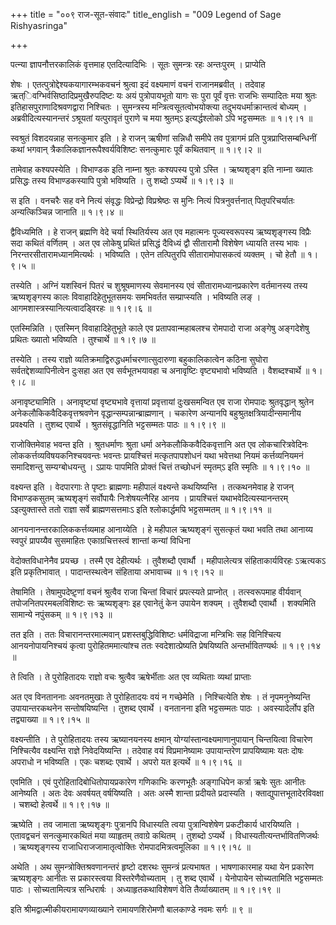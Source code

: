 +++
title = "००९ राज-सूत-संवादः"
title_english = "009 Legend of Sage Rishyasringa"

+++


पत्न्या ज्ञापनौत्तरकालिकं वृत्तमाह एतदित्यादिभिः । सूतः सुमन्त्रः रहः
अन्तःपुरम् । प्राप्येति  

शेषः । एतत्पुत्रोद्देश्यकयागारम्भकवचनं श्रुत्वा इदं वक्ष्यमाणं वचनं
राजानमब्रवीत् । तदेवाह ऋत्िवग्भिर्वसिष्ठादिप्रमुखैरुपदिष्टः यः अयं
पुत्रोपायभूतो यागः सः पुरा पूर्वं वृत्तः राजभिः सम्पादितः मया श्रुतः
इतिहासपुराणादिश्रवणद्वारा निश्चितः । सुमन्त्रस्य
मन्त्रित्वसूतत्वोभयोक्त्या तदुभयधर्माक्रान्तत्वं बोध्यम् ।
अब्रवीदित्यस्यानन्तरं ऽश्रूयतां यत्पुरावृतं पुराणे च मया श्रुतम्ऽ
इत्यर्द्धश्लोको ऽपि भट्टसम्मतः  ॥  १।९।१  ॥   

  

स्वश्रुतं विशदयन्नाह सनत्कुमार इति । हे राजन् ऋषीणां सन्निधौ समीपे तव
पुत्रागमं प्रति पुत्रप्राप्तिसम्बन्धिनीं कथां भगवान्
त्रैकालिकज्ञानरूपैश्वर्यविशिष्टः सनत्कुमारः पूर्वं कथितवान्  ॥  १।९।२
 ॥   

  

तामेवाह कश्यपस्येति । विभाण्डक इति नाम्ना श्रुतः कश्यपस्य पुत्रो ऽस्ति ।
ऋष्यशृङ्ग इति नाम्ना ख्यातः प्रसिद्धः तस्य विभाण्डकस्यापि पुत्रो
भविष्यति । तु शब्दो ऽप्यर्थे  ॥  १।९।३  ॥   

  

स इति । वनचरैः सह वने नित्यं संवृद्धः विप्रेन्द्रो विप्रश्रेष्ठः स मुनिः
नित्यं पित्रनुवर्त्तनात् पितृपरिचर्यातः अन्यत्किञ्चिन्न जानाति  ॥  १।९।४
 ॥   

  

द्वैविध्यमिति । हे राजन् ब्रह्मणि वेदे चर्या स्थितिर्यस्य अत एव महात्मनः
पूज्यस्वरूपस्य ऋष्यशृङ्गस्य विप्रैः सदा कथितं वर्णितम् । अत एव लोकेषु
प्रथितं प्रसिद्धं दैविध्यं द्वौ सीतारामौ विशेषेण ध्यायति तस्य भावः ।
निरन्तरसीतारामध्यानमित्यर्थः । भविष्यति । एतेन तत्पितुरपि
सीतारामोपासकत्वं व्यक्तम् । चो हेतौ  ॥  १।९।५  ॥   

  

तस्येति । अग्निं यशस्विनं पितरं च शुश्रूषमाणस्य सेवमानस्य एवं
सीतारामध्यानप्रकारेण वर्तमानस्य तस्य ऋष्यशृङ्गस्य कालः
विवाहादिहेतुभूतसमयः समभिवर्तत सम्प्राप्स्यति । भविष्यति लङ् ।
आगमशास्त्रस्यानित्यत्वादड्विरहः  ॥  १।९।६  ॥   

  

एतस्मिन्निति । एतस्मिन् विवाहादिहेतुभूते काले एव प्रतापवान्महाबलश्च
रोमपादो राजा अङ्गेषु अङ्गदेशेषु प्रथितः ख्यातो भविष्यति । तुश्चार्थे  ॥ 
१।९।७  ॥   

  

तस्येति । तस्य राज्ञो व्यतिक्रमाद्विरुद्धधर्माचरणात्सुदारुणा
बहुकालिकात्वेन कठिना सुघोरा सर्वतद्देशव्यापिनीत्वेन दुःसहा अत एव
सर्वभूतभयावहा च अनावृष्टिः वृष्ट्यभावो भविष्यति । वैशब्दश्चार्थे  ॥ 
१।९।८  ॥   

  

अनावृष्ट्यामिति । अनावृष्ट्यां वृष्ट्यभावे वृत्तायां प्रवृत्तायां
दुःखसमन्वित एव राजा रोमपादः श्रुतवृद्धान् श्रुतेन
अनेकलौकिकवैदिकवृत्तश्रवणेन वृद्धान्सम्पन्नान्ब्राह्मणान् । चकारेण
अन्यानपि बहुश्रुतक्षत्रियादीन्समानीय प्रवक्ष्यति । तुशब्द एवार्थे ।
श्रुतसंवृद्धानिति भट्टसम्मतः पाठः  ॥  १।९।९  ॥   

  

राजोक्तिमेवाह भवन्त इति । श्रुतधर्माणः श्रुता धर्मा
अनेकलौकिकवैदिकवृत्तानि अत एव लोकचारित्रवेदिनः
लोककर्त्तव्यविषयकनिश्चयवन्तः भवन्तः प्रायश्चित्तं मत्कृतपापशोधनं यथा
भवेत्तथा नियमं कर्त्तव्यनियमनं समादिशन्तु सम्यग्बोधयन्तु । ऽप्रायः
पापमिति प्रोक्तं चित्तं तच्छोधनं स्मृतम्ऽ इति स्मृतिः  ॥  १।९।१०  ॥   

  

वक्ष्यन्त इति । वेदपारगाः ते पृष्टाः ब्राह्मणाः महीपालं वक्ष्यन्ते
कथयिष्यन्ति । तत्कथनमेवाह हे राजन् विभाण्डकसुतम् ऋष्यशृङ्गं सर्वोपायैः
निःशेषयत्नैरिह आनय । प्रायश्चित्तं यथाभवेदित्यस्यानन्तरम् ऽइत्युक्तास्ते
ततो राज्ञा सर्वे ब्राह्मणसत्तमाःऽ इति श्लोकार्द्धमपि भट्टसम्मतम्  ॥ 
१।९।११  ॥   

  

आनयनानन्तरकालिककर्त्तव्यमाह आनाय्येति । हे महीपाल ऋष्यशृङ्गं सुसत्कृतं
यथा भवति तथा आनाय्य स्वपुरं प्रापय्यैव सुसमाहितः एकाग्रचित्तस्त्वं
शान्तां कन्यां विधिना  

वेदोक्तविधानेनैव प्रयच्छ । तस्मै एव देहीत्यर्थः । तुवैशब्दौ एवार्थौ ।
महीपालेत्यत्र संहिताकार्यविरहः ऽऋत्यकऽ इति प्रकृतिभावात् ।
पादान्तस्थत्वेन संहिताया अभावाच्च  ॥  १।९।१२  ॥   

  

तेषामिति । तेषामुपदेष्टृ़णां वचनं श्रुत्वैव राजा चिन्तां विचारं
प्रपत्स्यते प्राप्नोत् । तत्स्वरूपमाह वीर्यवान् तपोजनितपरमबलविशिष्टः सः
ऋष्यशृङ्गः इह एवानेतुं केन उपायेन शक्यम् । तुवैशब्दौ एवार्थौ । शक्यमिति
सामान्ये नपुंसकम्  ॥  १।९।१३  ॥   

  

तत इति । ततः विचारानन्तरमात्मवान् प्रशस्तबुद्धिविशिष्टः धर्मविद्राजा
मन्त्रिभिः सह विनिश्चित्य आनयनोपायनिश्चयं कृत्वा पुरोहितममात्यांश्च ततः
स्वदेशात्प्रेष्यति प्रेषयिष्यति अन्तर्भावितण्यर्थः  ॥  १।९।१४  ॥   

  

ते त्विति । ते पुरोहितादयः राज्ञो वचः श्रुत्वैव ऋषेर्भीताः अत एव
व्यथिताः व्यथां प्राप्ताः  

अत एव विनताननाः अवनतमुखाः ते पुरोहितादयः वयं न गच्छेमेति । निश्चित्येति
शेषः । तं नृपमनुनेष्यन्ति उपायान्तरकथनेन सन्तोषयिष्यन्ति । तुशब्द
एवार्थे । वनतानना इति भट्टसम्मतः पाठः । अवस्यादेर्लोप इति तद्व्याख्या  ॥ 
१।९।१५  ॥   

  

वक्ष्यन्तीति । ते पुरोहितादयः तस्य ऋष्यानयनस्य क्षमान्
योग्यांस्तान्वक्ष्यमाणानुपायान् चिन्तयित्वा विचारेण निश्चित्यैव
वक्ष्यन्ति राज्ञे निवेदयिष्यन्ति । तदेवाह वयं विप्रमानेष्यामः
उपायान्तरेण प्रापयिष्यामः यतः दोषः अपराधो न भविष्यति । एकः चशब्दः
एवार्थे । अपरो यत इत्यर्थे  ॥  १।९।१६  ॥   

  

एवमिति । एवं पुरोहितादिबोधितोपायप्रकारेण गणिकाभिः करणभूतैः अङ्गाधिपेन
कर्त्रा ऋषेः सुतः आनीतः आनेष्यति । अतः देवः अवर्षयत् वर्षयिष्यति । अतः
अस्मै शान्ता प्रदीयते प्रदास्यति । क्ताद्युपात्तभूतादेरविवक्षा । चशब्दो
हेत्वर्थे  ॥  १।९।१७  ॥   

  

ऋष्येति । तव जामाता ऋष्यशृङ्गः पुत्रानपि विधास्यति त्वया पुत्रान्विशेषेण
प्रकटीकार्य धारयिष्यति । एतावद्वचनं सनत्कुमारकथितं मया व्याहृतम् तवाग्रे
कथितम् । तुशब्दो ऽप्यर्थे । विधास्यतीत्यन्तर्भावितणिजर्थः । ऋष्यशृङ्गस्य
राजाधिराजजामातृत्वोक्तिः रोमपादमित्रत्वमूलिका  ॥  १।९।१८  ॥   

  

अथेति । अथ सुमन्त्रोक्तिश्रवणानन्तरं हृष्टो दशरथः सुमन्त्रं प्रत्यभाषत ।
भाषणाकारमाह यथा येन प्रकारेण ऋष्यशृङ्गः आनीतः स प्रकारस्त्वया
विस्तरेणैवोच्यताम् । तु शब्द एवार्थे । येनोपायेन सोच्यतामिति भट्टसम्मतः
पाठः । सोच्यतामित्यत्र सन्धिरार्षः । अध्याहृतकथाविशेषणं वेति
तैर्व्याख्यातम्  ॥  १।९।१९  ॥   

  

इति श्रीमद्वाल्मीकीयरामायणव्याख्याने रामायणशिरोमणौ बालकाण्डे नवमः सर्गः
 ॥  ९  ॥   

  

  


